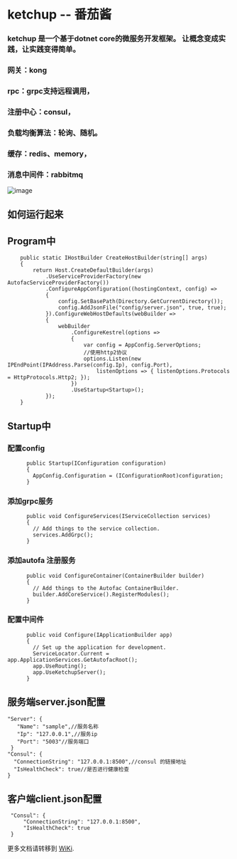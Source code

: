 # ketchup -- 番茄酱
### ketchup 是一个基于dotnet core的微服务开发框架。 让概念变成实践，让实践变得简单。
### 网关：kong
### rpc：grpc支持远程调用，
### 注册中心：consul，
### 负载均衡算法：轮询、随机。
### 缓存：redis、memory，
### 消息中间件：rabbitmq
![image](https://github.com/simple-gr/ketchup/blob/master/images/design.jpg)
## 如何运行起来
## Program中
        public static IHostBuilder CreateHostBuilder(string[] args)
        {
            return Host.CreateDefaultBuilder(args)
                .UseServiceProviderFactory(new AutofacServiceProviderFactory())
                .ConfigureAppConfiguration((hostingContext, config) =>
                {
                    config.SetBasePath(Directory.GetCurrentDirectory());                    
                    config.AddJsonFile("config/server.json", true, true); 
                }).ConfigureWebHostDefaults(webBuilder =>
                {
                    webBuilder
                        .ConfigureKestrel(options =>
                        {
                            var config = AppConfig.ServerOptions;
                            //使用http2协议
                            options.Listen(new IPEndPoint(IPAddress.Parse(config.Ip), config.Port),
                                listenOptions => { listenOptions.Protocols = HttpProtocols.Http2; });
                        })
                        .UseStartup<Startup>();
                });
        }
## Startup中
###  配置config
          public Startup(IConfiguration configuration)
          {
            AppConfig.Configuration = (IConfigurationRoot)configuration;
          }
### 添加grpc服务
          public void ConfigureServices(IServiceCollection services)
          {
            // Add things to the service collection.
            services.AddGrpc();
          }
### 添加autofa 注册服务
          public void ConfigureContainer(ContainerBuilder builder)
          {
            // Add things to the Autofac ContainerBuilder.
            builder.AddCoreService().RegisterModules();
          }
### 配置中间件
          public void Configure(IApplicationBuilder app)
          {
            // Set up the application for development.
            ServiceLocator.Current = app.ApplicationServices.GetAutofacRoot();
            app.UseRouting();
            app.UseKetchupServer();
          }
## 服务端server.json配置
    "Server": {
       "Name": "sample",//服务名称
       "Ip": "127.0.0.1",//服务ip
       "Port": "5003"//服务端口
     }
    "Consul": {
      "ConnectionString": "127.0.0.1:8500",//consul 的链接地址
      "IsHealthCheck": true//是否进行健康检查
    }
## 客户端client.json配置
     "Consul": {
         "ConnectionString": "127.0.0.1:8500",
         "IsHealthCheck": true
     }
更多文档请转移到 [WiKi](https://github.com/simple-gr/ketchup/wiki).
